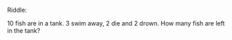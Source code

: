 Riddle:

10 fish are in a tank.
3 swim away, 2 die and 2 drown.
How many fish are left in the tank?
